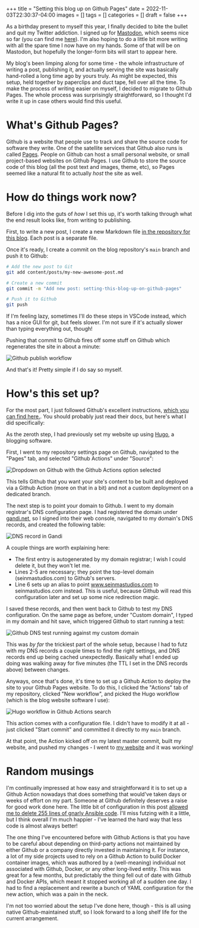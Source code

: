 +++
title = "Setting this blog up on Github Pages"
date = 2022-11-03T22:30:37-04:00
images = []
tags = []
categories = []
draft = false
+++

As a birthday present to myself this year, I finally decided to bite the bullet and quit my Twitter addiction. I signed up for [Mastodon](https://mastodon.online), which seems nice so far (you can find me [here](https://mastodon.online/@ouguoc)). I'm also hoping to do a little bit more writing with all the spare time I now have on my hands. Some of that will be on Mastodon, but hopefully the longer-form bits will start to appear here.

My blog's been limping along for some time - the whole infrastructure of writing a post, publishing it, and actually serving the site was basically hand-rolled a long time ago by yours truly. As might be expected, this setup, held together by paperclips and duct tape, fell over all the time. To make the process of writing easier on myself, I decided to migrate to Github Pages. The whole process was surprisingly straightforward, so I thought I'd write it up in case others would find this useful.

# What's Github Pages?

Github is a website that people use to track and share the source code for software they write. One of the satellite services that Github also runs is called [Pages](https://pages.github.com/). People on Github can host a small personal website, or small project-based websites on Github Pages. I use Github to store the source code of this blog (all the post text and images, theme, etc), so Pages seemed like a natural fit to actually _host_ the site as well.

# How do things work now?

Before I dig into the guts of _how_ I set this up, it's worth talking through what the end result looks like, from writing to publishing.

First, to write a new post, I create a new Markdown file [in the repository for this blog](https://github.com/shaldengeki/seinmastudios.com/tree/main/content/posts). Each post is a separate file.

Once it's ready, I create a commit on the blog repository's `main` branch and push it to Github:

```bash
# Add the new post to Git
git add content/posts/my-new-awesome-post.md

# Create a new commit
git commit -m "Add new post: setting-this-blog-up-on-github-pages"

# Push it to Github
git push
```

If I'm feeling lazy, sometimes I'll do these steps in VSCode instead, which has a nice GUI for git, but feels slower. I'm not sure if it's actually slower than typing everything out, though!

Pushing that commit to Github fires off some stuff on Github which regenerates the site in about a minute:

![Github publish workflow](/images/2022-11-03-blog-publish-actions.png)

And that's it! Pretty simple if I do say so myself.

# How's this set up?

For the most part, I just followed Github's excellent instructions, [which you can find here.](https://docs.github.com/en/pages/quickstart). You should probably just read their docs, but here's what I did specifically:

As the zeroth step, I had previously set my website up using [Hugo](https://gohugo.io), a blogging software.

First, I went to my repository settings page on Github, navigated to the "Pages" tab, and selected "Github Actions" under "Source":

![Dropdown on Github with the Github Actions option selected](/images/2022-11-03-github-pages-build-actions.png)

This tells Github that you want your site's content to be built and deployed via a Github Action (more on that in a bit) and not a custom deployment on a dedicated branch.

The next step is to point your domain to Github. I went to my domain registrar's DNS configuration page. I had registered the domain under [gandi.net](https://gandi.net), so I signed into their web console, navigated to my domain's DNS records, and created the following table:

![DNS record in Gandi](/images/2022-11-03-gandi-dns.png)

A couple things are worth explaining here:
- The first entry is autogenerated by my domain registrar; I wish I could delete it, but they won't let me.
- Lines 2-5 are necessary; they point the top-level domain (seinmastudios.com) to Github's servers.
- Line 6 sets up an alias to point www.seinmastudios.com to seinmastudios.com instead. This is useful, because Github will read this configuration later and set up some nice redirection magic.

I saved these records, and then went back to Github to test my DNS configuration. On the same page as before, under "Custom domain", I typed in my domain and hit save, which triggered Github to start running a test:

![Github DNS test running against my custom domain](/images/2022-11-03-github-pages-custom-domain.png)

This was _by far_ the trickiest part of the whole setup, because I had to futz with my DNS records a couple times to find the right settings, and DNS records end up being cached unexpectedly. Basically what I ended up doing was walking away for five minutes (the TTL I set in the DNS records above) between changes.

Anyways, once that's done, it's time to set up a Github Action to deploy the site to your Github Pages website. To do this, I clicked the "Actions" tab of my repository, clicked "New workflow", and picked the Hugo workflow (which is the blog website software I use):

![Hugo workflow in Github Actions search](/images/2022-11-03-github-actions-hugo.PNG)

This action comes with a configuration file. I didn't have to modify it at all - just clicked "Start commit" and committed it directly to my `main` branch.

At that point, the Action kicked off on my latest master commit, built my website, and pushed my changes - I went to [my website](https://seinmastudios.com) and it was working!

# Random musings

I'm continually impressed at how easy and straightforward it is to set up a Github Action nowadays that does something that would've taken days or weeks of effort on my part. Someone at Github definitely deserves a raise for good work done here. The little bit of configuration in this post [allowed me to delete 255 lines of gnarly Ansible code](https://github.com/shaldengeki/seinmastudios.com/commit/305d78d2d73042657e6745a73cdb12a143949444). I'll miss futzing with it a little, but I think overall I'm much happier - I've learned the hard way that less code is almost always better!

The one thing I've encountered before with Github Actions is that you have to be careful about depending on third-party actions not maintained by either Github or a company directly invested in maintaining it. For instance, a lot of my side projects used to rely on a Github Action to build Docker container images, which was authored by a (well-meaning) individual not associated with Github, Docker, or any other long-lived entity. This was great for a few months, but predictably the thing fell out of date with Github and Docker APIs, which meant it stopped working all of a sudden one day. I had to find a replacement and rewrite a bunch of YAML configuration for the new action, which was a pain in the neck.

I'm not too worried about the setup I've done here, though - this is all using native Github-maintained stuff, so I look forward to a long shelf life for the current arrangement.
